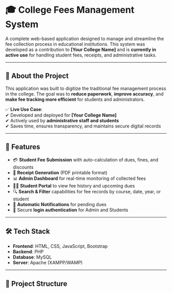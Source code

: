 # 🎓 College Fees Management System

A complete web-based application designed to manage and streamline the fee collection process in educational institutions. This system was developed as a contribution to **[Your College Name]** and is **currently in active use** for handling student fees, receipts, and administrative tasks.

---

## 🏫 About the Project

This application was built to digitize the traditional fee management process in the college. The goal was to **reduce paperwork**, **improve accuracy**, and **make fee tracking more efficient** for students and administrators.

✅ **Live Use Case**:  
✔ Developed and deployed for **[Your College Name]**  
✔ Actively used by **administrative staff and students**  
✔ Saves time, ensures transparency, and maintains secure digital records

---

## 🚀 Features

- 💳 **Student Fee Submission** with auto-calculation of dues, fines, and discounts
- 🧾 **Receipt Generation** (PDF printable format)
- 📊 **Admin Dashboard** for real-time monitoring of collected fees
- 👨‍🎓 **Student Portal** to view fee history and upcoming dues
- 🔍 **Search & Filter** capabilities for fee records by course, date, year, or student
- 📅 **Automatic Notifications** for pending dues
- 🔐 Secure **login authentication** for Admin and Students

---

## 🛠️ Tech Stack

- **Frontend**: HTML, CSS, JavaScript, Bootstrap  
- **Backend**: PHP  
- **Database**: MySQL  
- **Server**: Apache (XAMPP/WAMP)

---

## 📁 Project Structure

